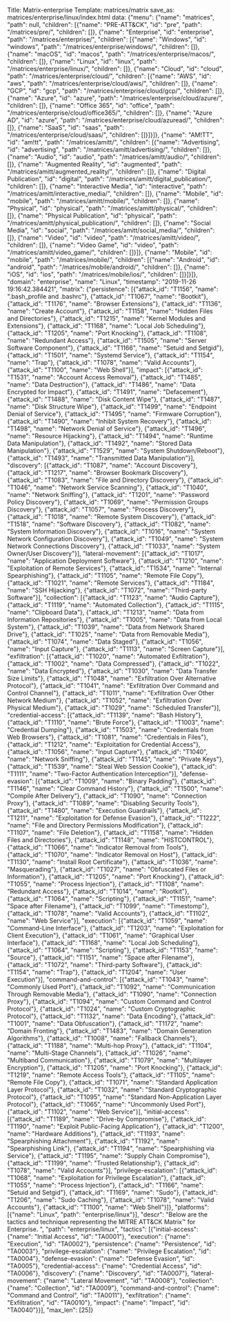 Title: Matrix-enterprise
Template: matrices/matrix
save_as: matrices/enterprise/linux/index.html
data: {"menu": {"name": "matrices", "path": null, "children": [{"name": "PRE-ATT&CK", "id": "pre", "path": "/matrices/pre/", "children": []}, {"name": "Enterprise", "id": "enterprise", "path": "/matrices/enterprise/", "children": [{"name": "Windows", "id": "windows", "path": "/matrices/enterprise/windows/", "children": []}, {"name": "macOS", "id": "macos", "path": "/matrices/enterprise/macos/", "children": []}, {"name": "Linux", "id": "linux", "path": "/matrices/enterprise/linux/", "children": []}, {"name": "Cloud", "id": "cloud", "path": "/matrices/enterprise/cloud/", "children": [{"name": "AWS", "id": "aws", "path": "/matrices/enterprise/cloud/aws/", "children": []}, {"name": "GCP", "id": "gcp", "path": "/matrices/enterprise/cloud/gcp/", "children": []}, {"name": "Azure", "id": "azure", "path": "/matrices/enterprise/cloud/azure/", "children": []}, {"name": "Office 365", "id": "office", "path": "/matrices/enterprise/cloud/office365/", "children": []}, {"name": "Azure AD", "id": "azure", "path": "/matrices/enterprise/cloud/azuread/", "children": []}, {"name": "SaaS", "id": "saas", "path": "/matrices/enterprise/cloud/saas/", "children": []}]}]}, {"name": "AM!TT", "id": "am!tt", "path": "/matrices/amitt/", "children": [{"name": "Advertising", "id": "advertising", "path": "/matrices/amitt/advertising/", "children": []}, {"name": "Audio", "id": "audio", "path": "/matrices/amitt/audio/", "children": []}, {"name": "Augmented Reality", "id": "augmented", "path": "/matrices/amitt/augmented_reality/", "children": []}, {"name": "Digital Publication", "id": "digital", "path": "/matrices/amitt/digital_publication/", "children": []}, {"name": "Interactive Media", "id": "interactive", "path": "/matrices/amitt/interactive_media/", "children": []}, {"name": "Mobile", "id": "mobile", "path": "/matrices/amitt/mobile/", "children": []}, {"name": "Physical", "id": "physical", "path": "/matrices/amitt/physical/", "children": []}, {"name": "Physical Publication", "id": "physical", "path": "/matrices/amitt/physical_publication/", "children": []}, {"name": "Social Media", "id": "social", "path": "/matrices/amitt/social_media/", "children": []}, {"name": "Video", "id": "video", "path": "/matrices/amitt/video/", "children": []}, {"name": "Video Game", "id": "video", "path": "/matrices/amitt/video_game/", "children": []}]}, {"name": "Mobile", "id": "mobile", "path": "/matrices/mobile/", "children": [{"name": "Android", "id": "android", "path": "/matrices/mobile/android/", "children": []}, {"name": "iOS", "id": "ios", "path": "/matrices/mobile/ios/", "children": []}]}]}, "domain": "enterprise", "name": "Linux", "timestamp": "2019-11-26 19:16:42.384421", "matrix": {"persistence": [{"attack_id": "T1156", "name": ".bash_profile and .bashrc"}, {"attack_id": "T1067", "name": "Bootkit"}, {"attack_id": "T1176", "name": "Browser Extensions"}, {"attack_id": "T1136", "name": "Create Account"}, {"attack_id": "T1158", "name": "Hidden Files and Directories"}, {"attack_id": "T1215", "name": "Kernel Modules and Extensions"}, {"attack_id": "T1168", "name": "Local Job Scheduling"}, {"attack_id": "T1205", "name": "Port Knocking"}, {"attack_id": "T1108", "name": "Redundant Access"}, {"attack_id": "T1505", "name": "Server Software Component"}, {"attack_id": "T1166", "name": "Setuid and Setgid"}, {"attack_id": "T1501", "name": "Systemd Service"}, {"attack_id": "T1154", "name": "Trap"}, {"attack_id": "T1078", "name": "Valid Accounts"}, {"attack_id": "T1100", "name": "Web Shell"}], "impact": [{"attack_id": "T1531", "name": "Account Access Removal"}, {"attack_id": "T1485", "name": "Data Destruction"}, {"attack_id": "T1486", "name": "Data Encrypted for Impact"}, {"attack_id": "T1491", "name": "Defacement"}, {"attack_id": "T1488", "name": "Disk Content Wipe"}, {"attack_id": "T1487", "name": "Disk Structure Wipe"}, {"attack_id": "T1499", "name": "Endpoint Denial of Service"}, {"attack_id": "T1495", "name": "Firmware Corruption"}, {"attack_id": "T1490", "name": "Inhibit System Recovery"}, {"attack_id": "T1498", "name": "Network Denial of Service"}, {"attack_id": "T1496", "name": "Resource Hijacking"}, {"attack_id": "T1494", "name": "Runtime Data Manipulation"}, {"attack_id": "T1492", "name": "Stored Data Manipulation"}, {"attack_id": "T1529", "name": "System Shutdown/Reboot"}, {"attack_id": "T1493", "name": "Transmitted Data Manipulation"}], "discovery": [{"attack_id": "T1087", "name": "Account Discovery"}, {"attack_id": "T1217", "name": "Browser Bookmark Discovery"}, {"attack_id": "T1083", "name": "File and Directory Discovery"}, {"attack_id": "T1046", "name": "Network Service Scanning"}, {"attack_id": "T1040", "name": "Network Sniffing"}, {"attack_id": "T1201", "name": "Password Policy Discovery"}, {"attack_id": "T1069", "name": "Permission Groups Discovery"}, {"attack_id": "T1057", "name": "Process Discovery"}, {"attack_id": "T1018", "name": "Remote System Discovery"}, {"attack_id": "T1518", "name": "Software Discovery"}, {"attack_id": "T1082", "name": "System Information Discovery"}, {"attack_id": "T1016", "name": "System Network Configuration Discovery"}, {"attack_id": "T1049", "name": "System Network Connections Discovery"}, {"attack_id": "T1033", "name": "System Owner/User Discovery"}], "lateral-movement": [{"attack_id": "T1017", "name": "Application Deployment Software"}, {"attack_id": "T1210", "name": "Exploitation of Remote Services"}, {"attack_id": "T1534", "name": "Internal Spearphishing"}, {"attack_id": "T1105", "name": "Remote File Copy"}, {"attack_id": "T1021", "name": "Remote Services"}, {"attack_id": "T1184", "name": "SSH Hijacking"}, {"attack_id": "T1072", "name": "Third-party Software"}], "collection": [{"attack_id": "T1123", "name": "Audio Capture"}, {"attack_id": "T1119", "name": "Automated Collection"}, {"attack_id": "T1115", "name": "Clipboard Data"}, {"attack_id": "T1213", "name": "Data from Information Repositories"}, {"attack_id": "T1005", "name": "Data from Local System"}, {"attack_id": "T1039", "name": "Data from Network Shared Drive"}, {"attack_id": "T1025", "name": "Data from Removable Media"}, {"attack_id": "T1074", "name": "Data Staged"}, {"attack_id": "T1056", "name": "Input Capture"}, {"attack_id": "T1113", "name": "Screen Capture"}], "exfiltration": [{"attack_id": "T1020", "name": "Automated Exfiltration"}, {"attack_id": "T1002", "name": "Data Compressed"}, {"attack_id": "T1022", "name": "Data Encrypted"}, {"attack_id": "T1030", "name": "Data Transfer Size Limits"}, {"attack_id": "T1048", "name": "Exfiltration Over Alternative Protocol"}, {"attack_id": "T1041", "name": "Exfiltration Over Command and Control Channel"}, {"attack_id": "T1011", "name": "Exfiltration Over Other Network Medium"}, {"attack_id": "T1052", "name": "Exfiltration Over Physical Medium"}, {"attack_id": "T1029", "name": "Scheduled Transfer"}], "credential-access": [{"attack_id": "T1139", "name": "Bash History"}, {"attack_id": "T1110", "name": "Brute Force"}, {"attack_id": "T1003", "name": "Credential Dumping"}, {"attack_id": "T1503", "name": "Credentials from Web Browsers"}, {"attack_id": "T1081", "name": "Credentials in Files"}, {"attack_id": "T1212", "name": "Exploitation for Credential Access"}, {"attack_id": "T1056", "name": "Input Capture"}, {"attack_id": "T1040", "name": "Network Sniffing"}, {"attack_id": "T1145", "name": "Private Keys"}, {"attack_id": "T1539", "name": "Steal Web Session Cookie"}, {"attack_id": "T1111", "name": "Two-Factor Authentication Interception"}], "defense-evasion": [{"attack_id": "T1009", "name": "Binary Padding"}, {"attack_id": "T1146", "name": "Clear Command History"}, {"attack_id": "T1500", "name": "Compile After Delivery"}, {"attack_id": "T1090", "name": "Connection Proxy"}, {"attack_id": "T1089", "name": "Disabling Security Tools"}, {"attack_id": "T1480", "name": "Execution Guardrails"}, {"attack_id": "T1211", "name": "Exploitation for Defense Evasion"}, {"attack_id": "T1222", "name": "File and Directory Permissions Modification"}, {"attack_id": "T1107", "name": "File Deletion"}, {"attack_id": "T1158", "name": "Hidden Files and Directories"}, {"attack_id": "T1148", "name": "HISTCONTROL"}, {"attack_id": "T1066", "name": "Indicator Removal from Tools"}, {"attack_id": "T1070", "name": "Indicator Removal on Host"}, {"attack_id": "T1130", "name": "Install Root Certificate"}, {"attack_id": "T1036", "name": "Masquerading"}, {"attack_id": "T1027", "name": "Obfuscated Files or Information"}, {"attack_id": "T1205", "name": "Port Knocking"}, {"attack_id": "T1055", "name": "Process Injection"}, {"attack_id": "T1108", "name": "Redundant Access"}, {"attack_id": "T1014", "name": "Rootkit"}, {"attack_id": "T1064", "name": "Scripting"}, {"attack_id": "T1151", "name": "Space after Filename"}, {"attack_id": "T1099", "name": "Timestomp"}, {"attack_id": "T1078", "name": "Valid Accounts"}, {"attack_id": "T1102", "name": "Web Service"}], "execution": [{"attack_id": "T1059", "name": "Command-Line Interface"}, {"attack_id": "T1203", "name": "Exploitation for Client Execution"}, {"attack_id": "T1061", "name": "Graphical User Interface"}, {"attack_id": "T1168", "name": "Local Job Scheduling"}, {"attack_id": "T1064", "name": "Scripting"}, {"attack_id": "T1153", "name": "Source"}, {"attack_id": "T1151", "name": "Space after Filename"}, {"attack_id": "T1072", "name": "Third-party Software"}, {"attack_id": "T1154", "name": "Trap"}, {"attack_id": "T1204", "name": "User Execution"}], "command-and-control": [{"attack_id": "T1043", "name": "Commonly Used Port"}, {"attack_id": "T1092", "name": "Communication Through Removable Media"}, {"attack_id": "T1090", "name": "Connection Proxy"}, {"attack_id": "T1094", "name": "Custom Command and Control Protocol"}, {"attack_id": "T1024", "name": "Custom Cryptographic Protocol"}, {"attack_id": "T1132", "name": "Data Encoding"}, {"attack_id": "T1001", "name": "Data Obfuscation"}, {"attack_id": "T1172", "name": "Domain Fronting"}, {"attack_id": "T1483", "name": "Domain Generation Algorithms"}, {"attack_id": "T1008", "name": "Fallback Channels"}, {"attack_id": "T1188", "name": "Multi-hop Proxy"}, {"attack_id": "T1104", "name": "Multi-Stage Channels"}, {"attack_id": "T1026", "name": "Multiband Communication"}, {"attack_id": "T1079", "name": "Multilayer Encryption"}, {"attack_id": "T1205", "name": "Port Knocking"}, {"attack_id": "T1219", "name": "Remote Access Tools"}, {"attack_id": "T1105", "name": "Remote File Copy"}, {"attack_id": "T1071", "name": "Standard Application Layer Protocol"}, {"attack_id": "T1032", "name": "Standard Cryptographic Protocol"}, {"attack_id": "T1095", "name": "Standard Non-Application Layer Protocol"}, {"attack_id": "T1065", "name": "Uncommonly Used Port"}, {"attack_id": "T1102", "name": "Web Service"}], "initial-access": [{"attack_id": "T1189", "name": "Drive-by Compromise"}, {"attack_id": "T1190", "name": "Exploit Public-Facing Application"}, {"attack_id": "T1200", "name": "Hardware Additions"}, {"attack_id": "T1193", "name": "Spearphishing Attachment"}, {"attack_id": "T1192", "name": "Spearphishing Link"}, {"attack_id": "T1194", "name": "Spearphishing via Service"}, {"attack_id": "T1195", "name": "Supply Chain Compromise"}, {"attack_id": "T1199", "name": "Trusted Relationship"}, {"attack_id": "T1078", "name": "Valid Accounts"}], "privilege-escalation": [{"attack_id": "T1068", "name": "Exploitation for Privilege Escalation"}, {"attack_id": "T1055", "name": "Process Injection"}, {"attack_id": "T1166", "name": "Setuid and Setgid"}, {"attack_id": "T1169", "name": "Sudo"}, {"attack_id": "T1206", "name": "Sudo Caching"}, {"attack_id": "T1078", "name": "Valid Accounts"}, {"attack_id": "T1100", "name": "Web Shell"}]}, "platforms": [{"name": "Linux", "path": "enterprise/linux"}], "descr": "Below are the tactics and technique representing the MITRE ATT&CK Matrix&trade; for Enterprise. ", "path": "enterprise/linux", "tactics": [{"initial-access": {"name": "Initial Access", "id": "TA0001"}, "execution": {"name": "Execution", "id": "TA0002"}, "persistence": {"name": "Persistence", "id": "TA0003"}, "privilege-escalation": {"name": "Privilege Escalation", "id": "TA0004"}, "defense-evasion": {"name": "Defense Evasion", "id": "TA0005"}, "credential-access": {"name": "Credential Access", "id": "TA0006"}, "discovery": {"name": "Discovery", "id": "TA0007"}, "lateral-movement": {"name": "Lateral Movement", "id": "TA0008"}, "collection": {"name": "Collection", "id": "TA0009"}, "command-and-control": {"name": "Command and Control", "id": "TA0011"}, "exfiltration": {"name": "Exfiltration", "id": "TA0010"}, "impact": {"name": "Impact", "id": "TA0040"}}], "max_len": [25]}